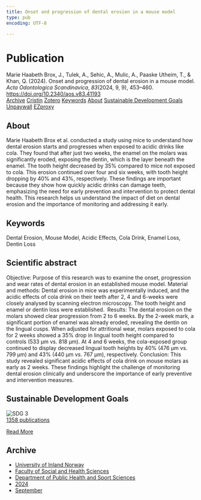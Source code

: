 ```yaml
---
title: Onset and progression of dental erosion in a mouse model
type: pub
encoding: UTF-8

---
```

<h1>Publication</h1>
<article id="csl-bib-container-CB37RH2Q" class="csl-bib-container">
  <div class="csl-bib-body"> <div class="csl-entry">Marie Haabeth Brox, J., Tulek, A., Sehic, A., Mulic, A., Paaske Utheim, T., &#38; Khan, Q. (2024). Onset and progression of dental erosion in a mouse model. <i>Acta Odontologica Scandinavica</i>, <i>83</i>(2024, 9, 9), 453–460. <a href="https://doi.org/10.2340/aos.v83.41193">https://doi.org/10.2340/aos.v83.41193</a></div> </div>
  <div class="csl-bib-buttons">
    <a href="#taxonomy-article-CB37RH2Q" alt="archive" class="csl-bib-button">Archive</a>
    <a href="https://app.cristin.no/results/show.jsf?id=2306686" alt="Cristin" class="csl-bib-button">Cristin</a>
    <a href="http://zotero.org/groups/5881554/items/CB37RH2Q" alt="Zotero" class="csl-bib-button">Zotero</a>
    <a href="#keywords-article-CB37RH2Q" alt="keywords" class="csl-bib-button">Keywords</a>
    <a href="#about-article-CB37RH2Q" alt="about_pub" class="csl-bib-button">About</a>
    <a href="#sdg-article-CB37RH2Q" alt="sdg" class="csl-bib-button">Sustainable Development Goals</a>
    <a href="https://doi.org/10.2340/aos.v83.41193" alt="Unpaywall" class="csl-bib-button">Unpaywall</a>
    <a href="https://doi.org/10.2340/aos.v83.41193" alt="EZproxy" class="csl-bib-button">EZproxy</a>
  </div>
  <div id="csl-bib-meta-container-CB37RH2Q"></div>
</article>
<div id="csl-bib-meta-CB37RH2Q" class="csl-bib-meta">
  <article id="about-article-CB37RH2Q" class="about_pub-article">
    <h1>About</h1>
    Marie Haabeth Brox et al. conducted a study using mice to understand how dental erosion starts and progresses when exposed to acidic drinks like cola. They found that after just two weeks, the enamel on the molars was significantly eroded, exposing the dentin, which is the layer beneath the enamel. The tooth height decreased by 35% compared to mice not exposed to cola. This erosion continued over four and six weeks, with tooth height dropping by 40% and 43%, respectively. These findings are important because they show how quickly acidic drinks can damage teeth, emphasizing the need for early prevention and intervention to protect dental health. This research helps us understand the impact of diet on dental erosion and the importance of monitoring and addressing it early.
  </article>
  <article id="keywords-article-CB37RH2Q" class="keywords-article">
    <h1>Keywords</h1>
    Dental Erosion, Mouse Model, Acidic Effects, Cola Drink, Enamel Loss, Dentin Loss
  </article>
  <article id="abstract-article-CB37RH2Q" class="abstract-article">
    <h1>Scientific abstract</h1>
    Objective: Purpose of this research was to examine the onset, progression and wear rates of dental erosion in an established mouse model. Material and methods: Dental erosion in mice was experimentally induced, and the acidic effects of cola drink on their teeth after 2, 4 and 6-weeks were closely analysed by scanning electron microscopy. The tooth height and enamel or dentin loss were established.  Results: The dental erosion on the molars showed clear progression from 2 to 6 weeks. By the 2-week mark, a significant portion of enamel was already eroded, revealing the dentin on the lingual cusps. When adjusted for attritional wear, molars exposed to cola for 2 weeks showed a 35% drop in lingual tooth height compared to controls (533 μm vs. 818 μm). At 4 and 6 weeks, the cola-exposed group continued to display decreased lingual tooth heights by 40% (476 μm vs. 799 μm) and 43% (440 μm vs. 767 μm), respectively. Conclusion: This study revealed significant acidic effects of cola drink on mouse molars as early as 2 weeks. These findings highlight the challenge of monitoring dental erosion clinically and underscore the importance of early preventive and intervention measures.
  </article>
  <article id="sdg-article-CB37RH2Q" class="sdg-article">
    <h1>Sustainable Development Goals</h1>
    <div class="sdg-container"><div id="sdg3" class="sdg">
        <img src="{{< params subfolder >}}images/sdg/sdg03_en.png" class="image" alt="SDG 3">
        <div class="sdg-overlay">
          <a href="{{< params subfolder >}}en/archive/?sdg=3#archive" class="sdg-publication-count"><span>1358</span> publications</a>
          <p><a href="https://sdgs.un.org/goals/goal3" class="sdg-read-more">Read More</a></p>
        </div>
      </div></div>
  </article>
  <article id="taxonomy-article-CB37RH2Q" class="taxonomy-article">
    <h1>Archive</h1>
    <ul>
      <li><a href="{{< params subfolder >}}en/archive/?key=3DCRN523">University of Inland Norway</a></li>
      <li><a href="{{< params subfolder >}}en/archive/?key=IDKFS3MX">Faculty of Social and Health Sciences</a></li>
      <li><a href="{{< params subfolder >}}en/archive/?key=FJXE3Z8X">Department of Public Health and Sport Sciences</a></li>
      <li><a href="{{< params subfolder >}}en/archive/?key=DLUBDP8T">2024</a></li>
      <li><a href="{{< params subfolder >}}en/archive/?key=SGYLV4NK">September</a></li>
    </ul>
  </article>
</div>
